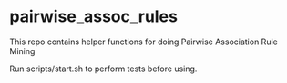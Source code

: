 # pairwise_assoc_rules
This repo contains helper functions for doing Pairwise Association Rule Mining

Run scripts/start.sh to perform tests before using.